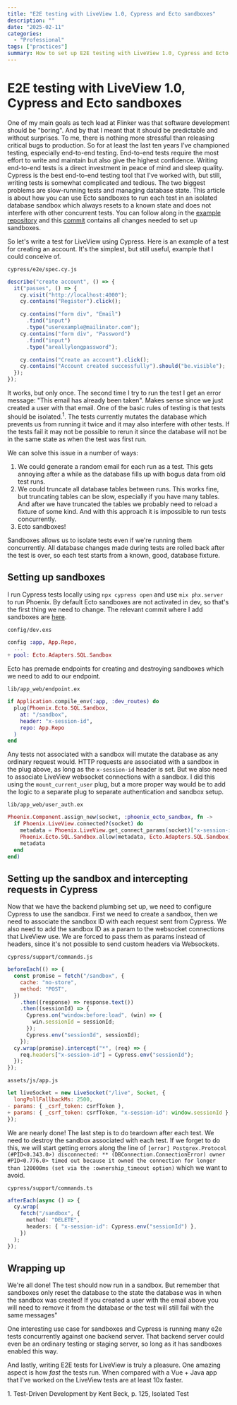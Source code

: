 ```yaml
---
title: "E2E testing with LiveView 1.0, Cypress and Ecto sandboxes"
description: ""
date: "2025-02-11"
categories:
  - "Professional"
tags: ["practices"]
summary: How to set up E2E testing with LiveView 1.0, Cypress and Ecto sandboxes
---
```


# E2E testing with LiveView 1.0, Cypress and Ecto sandboxes

One of my main goals as tech lead at Flinker was that software development should be "boring". And by that I meant that it should be predictable and without surprises. To me, there is nothing more stressful than releasing critical bugs to production. So for at least the last ten years I've championed testing, especially end-to-end testing. End-to-end tests require the most effort to write and maintain but also give the highest confidence. Writing end-to-end tests is a direct investment in peace of mind and sleep quality. Cypress is the best end-to-end testing tool that I've worked with, but still, writing tests is somewhat complicated and tedious. The two biggest problems are slow-running tests and managing database state. This article is about how you can use Ecto sandboxes to run each test in an isolated database sandbox which always resets to a known state and does not interfere with other concurrent tests. You can follow along in the [example repository](https://github.com/danieka/liveview-cypress-example) and this [commit](https://github.com/danieka/liveview-cypress-example/commit/885c890ee50780b22f3a8a4fe2bbf9bc05f27adb) contains all changes needed to set up sandboxes.

So let's write a test for LiveView using Cypress. Here is an example of a test for creating an account. It's the simplest, but still useful, example that I could conceive of.

`cypress/e2e/spec.cy.js`

```javascript
describe("create account", () => {
  it("passes", () => {
    cy.visit("http://localhost:4000");
    cy.contains("Register").click();

    cy.contains("form div", "Email")
      .find("input")
      .type("userexample@mailinator.com");
    cy.contains("form div", "Password")
      .find("input")
      .type("areallylongpassword");

    cy.contains("Create an account").click();
    cy.contains("Account created successfully").should("be.visible");
  });
});
```

It works, but only once. The second time I try to run the test I get an error message: "This email has already been taken". Makes sense since we just created a user with that email. One of the basic rules of testing is that tests should be isolated.<sup>1</sup>. The tests currently mutates the database which prevents us from running it twice and it may also interfere with other tests. If the tests fail it may not be possible to rerun it since the database will not be in the same state as when the test was first run.

We can solve this issue in a number of ways:

1. We could generate a random email for each run as a test. This gets annoying after a while as the database fills up with bogus data from old test runs.
2. We could truncate all database tables between runs. This works fine, but truncating tables can be slow, especially if you have many tables. And after we have truncated the tables we probably need to reload a fixture of some kind. And with this approach it is impossible to run tests concurrently.
3. Ecto sandboxes!

Sandboxes allows us to isolate tests even if we're running them concurrently. All database changes made during tests are rolled back after the test is over, so each test starts from a known, good, database fixture.

## Setting up sandboxes

I run Cypress tests locally using `npx cypress open` and use `mix phx.server` to run Phoenix. By default Ecto sandboxes are not activated in dev, so that's the first thing we need to change. The relevant commit where I add sandboxes are [here](https://github.com/danieka/liveview-cypress-example/commit/885c890ee50780b22f3a8a4fe2bbf9bc05f27adb).

`config/dev.exs`

```elixir
config :app, App.Repo,
  ...
+ pool: Ecto.Adapters.SQL.Sandbox
```

Ecto has premade endpoints for creating and destroying sandboxes which we need to add to our endpoint.

`lib/app_web/endpoint.ex`

```elixir
if Application.compile_env(:app, :dev_routes) do
  plug(Phoenix.Ecto.SQL.Sandbox,
    at: "/sandbox",
    header: "x-session-id",
    repo: App.Repo
  )
end
```

Any tests not associated with a sandbox will mutate the database as any ordinary request would. HTTP requests are associated with a sandbox in the plug above, as long as the `x-session-id` header is set. But we also need to associate LiveView websocket connections with a sandbox. I did this using the `mount_current_user` plug, but a more proper way would be to add the logic to a separate plug to separate authentication and sandbox setup.

`lib/app_web/user_auth.ex`

```elixir
Phoenix.Component.assign_new(socket, :phoenix_ecto_sandbox, fn ->
  if Phoenix.LiveView.connected?(socket) do
    metadata = Phoenix.LiveView.get_connect_params(socket)["x-session-id"]
    Phoenix.Ecto.SQL.Sandbox.allow(metadata, Ecto.Adapters.SQL.Sandbox)
    metadata
  end
end)
```

## Setting up the sandbox and intercepting requests in Cypress

Now that we have the backend plumbing set up, we need to configure Cypress to use the sandbox. First we need to create a sandbox, then we need to associate the sandbox ID with each request sent from Cypress. We also need to add the sandbox ID as a param to the websocket connections that LiveView use. We are forced to pass them as params instead of headers, since it's not possible to send custom headers via Websockets.

`cypress/support/commands.js`

```javascript
beforeEach(() => {
  const promise = fetch("/sandbox", {
    cache: "no-store",
    method: "POST",
  })
    .then((response) => response.text())
    .then((sessionId) => {
      Cypress.on("window:before:load", (win) => {
        win.sessionId = sessionId;
      });
      Cypress.env("sessionId", sessionId);
    });
  cy.wrap(promise).intercept("*", (req) => {
    req.headers["x-session-id"] = Cypress.env("sessionId");
  });
});
```

`assets/js/app.js`

```javascript
let liveSocket = new LiveSocket("/live", Socket, {
  longPollFallbackMs: 2500,
- params: { _csrf_token: csrfToken },
+ params: { _csrf_token: csrfToken, "x-session-id": window.sessionId },
});
```

We are nearly done! The last step is to do teardown after each test. We need to destroy the sandbox associated with each test. If we forget to do this, we will start getting errors along the line of `[error] Postgrex.Protocol (#PID<0.343.0>) disconnected: ** (DBConnection.ConnectionError) owner #PID<0.776.0> timed out because it owned the connection for longer than 120000ms (set via the :ownership_timeout option)` which we want to avoid.

`cypress/support/commands.ts`

```typescript
afterEach(async () => {
  cy.wrap(
    fetch("/sandbox", {
      method: "DELETE",
      headers: { "x-session-id": Cypress.env("sessionId") },
    })
  );
});
```

## Wrapping up

We're all done! The test should now run in a sandbox. But remember that sandboxes only reset the database to the state the database was in when the sandbox was created! If you created a user with the email above you will need to remove it from the database or the test will still fail with the same messages"

One interesting use case for sandboxes and Cypress is running many e2e tests concurrently against one backend server. That backend server could even be an ordinary testing or staging server, so long as it has sandboxes enabled this way.

And lastly, writing E2E tests for LiveView is truly a pleasure. One amazing aspect is how _fast_ the tests run. When compared with a Vue + Java app that I've worked on the LiveView tests are at least 10x faster.

<div class="mt-16" />
1. Test-Driven Development by Kent Beck, p. 125, Isolated Test
